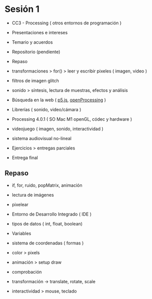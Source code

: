 # Sesión 1

- CC3 - Processing ( otros entornos de programación )  
- Presentaciones e intereses 
- Temario y acuerdos 
- Repositorio (pendiente) 
- Repaso 

- transformaciones > for() > leer y escribir pixeles ( imagen, video ) 
- filtros de imagen glitch 
- sonido > síntesis, lectura de muestras, efectos y análisis 

- Búsqueda en la web ( [p5.js](https://p5js.org/), [openProcessing](https://openprocessing.org/) ) 
- Librerías ( sonido, video/cámara ) 
- Processing 4.0.1 ( SO Mac M1 openGL, códec y hardware ) 
- videojuego ( imagen, sonido, interactividad ) 
- sistema audiovisual no-lineal 

- Ejercicios > entregas parciales  
- Entrega final 

## Repaso 

- if, for, ruido, popMatrix, animación
- lectura de imágenes 
- pixelear 

- Entorno de Desarrollo Integrado ( IDE )
- tipos de datos ( int, float, boolean) 
- Variables 
- sistema de coordenadas ( formas ) 
- color > pixels 
- animación > setup draw
- comprobación 
- transformación  -> translate, rotate, scale 
- interactividad > mouse, teclado 